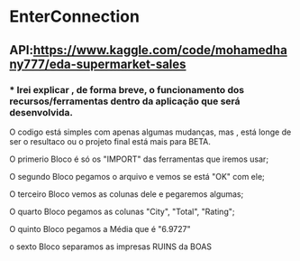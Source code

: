 ﻿# EnterConnection

## API:https://www.kaggle.com/code/mohamedhany777/eda-supermarket-sales


### * Irei explicar , de forma breve, o funcionamento dos recursos/ferramentas dentro da aplicação que será desenvolvida.

O codigo está simples com apenas algumas mudanças, mas , está longe de ser o resultaco ou o projeto final está mais para BETA.

O primerio Bloco é só os "IMPORT" das ferramentas que iremos usar;

O segundo Bloco pegamos o arquivo e vemos se está "OK" com ele;

O terceiro Bloco vemos as colunas dele e pegaremos algumas;

O quarto Bloco pegamos as colunas "City", "Total", "Rating";

O quinto Bloco pegamos a Média que é "6.9727" 

o sexto Bloco separamos as impresas RUINS da BOAS

